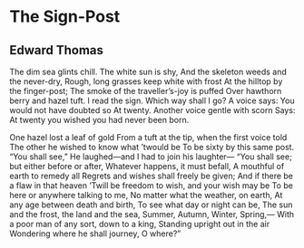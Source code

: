 # The Sign-Post
## Edward Thomas
The dim sea glints chill. The white sun is shy,
And the skeleton weeds and the never-dry,
Rough, long grasses keep white with frost
At the hilltop by the finger-post;
The smoke of the traveller’s-joy is puffed
Over hawthorn berry and hazel tuft.
I read the sign. Which way shall I go?
A voice says: You would not have doubted so
At twenty. Another voice gentle with scorn
Says: At twenty you wished you had never been born.

One hazel lost a leaf of gold
From a tuft at the tip, when the first voice told
The other he wished to know what ’twould be
To be sixty by this same post. “You shall see,”
He laughed—and I had to join his laughter—
“You shall see; but either before or after,
Whatever happens, it must befall,
A mouthful of earth to remedy all
Regrets and wishes shall freely be given;
And if there be a flaw in that heaven
’Twill be freedom to wish, and your wish may be
To be here or anywhere talking to me,
No matter what the weather, on earth,
At any age between death and birth,
To see what day or night can be,
The sun and the frost, the land and the sea,
Summer, Autumn, Winter, Spring,—
With a poor man of any sort, down to a king,
Standing upright out in the air
Wondering where he shall journey, O where?”